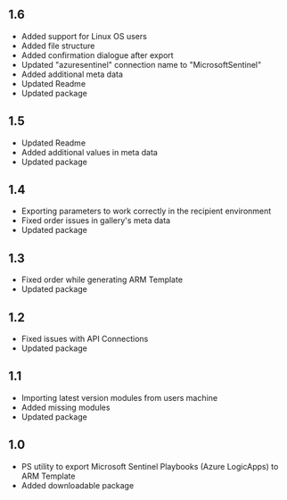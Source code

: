 ## 1.6
- Added support for Linux OS users  
- Added file structure  
- Added confirmation dialogue after export  
- Updated "azuresentinel" connection name to "MicrosoftSentinel"  
- Added additional meta data  
- Updated Readme  
- Updated package  

## 1.5
- Updated Readme  
- Added additional values in meta data  
- Updated package  

## 1.4
- Exporting parameters to work correctly in the recipient environment  
- Fixed order issues in gallery's meta data  
- Updated package  

## 1.3
- Fixed order while generating ARM Template  
- Updated package	

## 1.2
- Fixed issues with API Connections  
- Updated package

## 1.1
- Importing latest version modules from users machine  
- Added missing modules  
- Updated package  

## 1.0
- PS utility to export Microsoft Sentinel Playbooks (Azure LogicApps) to ARM Template  
- Added downloadable package
